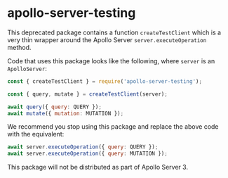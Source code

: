 # apollo-server-testing

This deprecated package contains a function `createTestClient` which is a very thin wrapper around the Apollo Server `server.executeOperation` method.

Code that uses this package looks like the following, where `server` is an `ApolloServer`:

```js
const { createTestClient } = require('apollo-server-testing');

const { query, mutate } = createTestClient(server);

await query({ query: QUERY });
await mutate({ mutation: MUTATION });
```

We recommend you stop using this package and replace the above code with the equivalent:

```js
await server.executeOperation({ query: QUERY });
await server.executeOperation({ query: MUTATION });
```

This package will not be distributed as part of Apollo Server 3.

